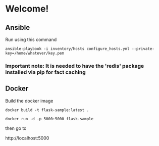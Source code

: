 # Welcome!

## Ansible

Run using this command

`ansible-playbook -i inventory/hosts configure_hosts.yml --private-key=/home/whatever/key.pem`

### Important note: It is needed to have the 'redis' package installed via pip for fact caching

## Docker

Build the docker image

`docker build -t flask-sample:latest .`

`docker run -d -p 5000:5000 flask-sample`

then go to 

http://localhost:5000
